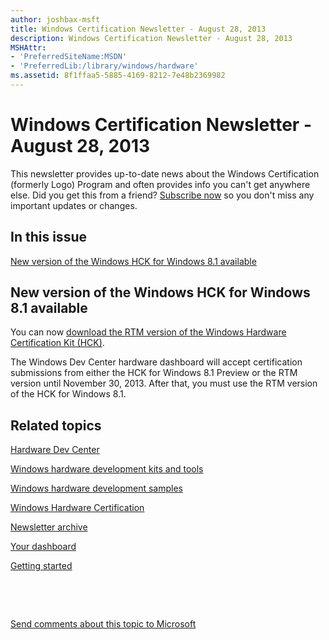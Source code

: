 ```yaml
---
author: joshbax-msft
title: Windows Certification Newsletter - August 28, 2013
description: Windows Certification Newsletter - August 28, 2013
MSHAttr:
- 'PreferredSiteName:MSDN'
- 'PreferredLib:/library/windows/hardware'
ms.assetid: 8f1ffaa5-5885-4169-8212-7e48b2369982
---
```


# Windows Certification Newsletter - August 28, 2013


This newsletter provides up-to-date news about the Windows Certification (formerly Logo) Program and often provides info you can't get anywhere else. Did you get this from a friend? [Subscribe now](http://go.microsoft.com/fwlink/p/?linkID=313282) so you don't miss any important updates or changes.

## In this issue


[New version of the Windows HCK for Windows 8.1 available](#new830)

## <a href="" id="new830"></a>New version of the Windows HCK for Windows 8.1 available


You can now [download the RTM version of the Windows Hardware Certification Kit (HCK)](https://go.microsoft.com/fwlink/p/?LinkId=733613).

The Windows Dev Center hardware dashboard will accept certification submissions from either the HCK for Windows 8.1 Preview or the RTM version until November 30, 2013. After that, you must use the RTM version of the HCK for Windows 8.1.

## Related topics


[Hardware Dev Center](http://msdn.microsoft.com/en-US/windows/hardware/)

[Windows hardware development kits and tools](http://msdn.microsoft.com/windows/hardware/bg127147)

[Windows hardware development samples](http://code.msdn.microsoft.com/windowshardware/)

[Windows Hardware Certification](http://msdn.microsoft.com/en-US/windows/hardware/gg463010)

[Newsletter archive](http://msdn.microsoft.com/library/windows/hardware/dn339175.aspx)

[Your dashboard](https://sysdev.microsoft.com/hardware/member/)

[Getting started](http://msdn.microsoft.com/library/windows/hardware/gg507680/)

 

 

[Send comments about this topic to Microsoft](mailto:wsddocfb@microsoft.com?subject=Documentation%20feedback%20%5Bp_hck\p_hck%5D:%20Windows%20Certification%20Newsletter%20-%20August%2028,%202013%20%20RELEASE:%20%284/27/2016%29&body=%0A%0APRIVACY%20STATEMENT%0A%0AWe%20use%20your%20feedback%20to%20improve%20the%20documentation.%20We%20don't%20use%20your%20email%20address%20for%20any%20other%20purpose,%20and%20we'll%20remove%20your%20email%20address%20from%20our%20system%20after%20the%20issue%20that%20you're%20reporting%20is%20fixed.%20While%20we're%20working%20to%20fix%20this%20issue,%20we%20might%20send%20you%20an%20email%20message%20to%20ask%20for%20more%20info.%20Later,%20we%20might%20also%20send%20you%20an%20email%20message%20to%20let%20you%20know%20that%20we've%20addressed%20your%20feedback.%0A%0AFor%20more%20info%20about%20Microsoft's%20privacy%20policy,%20see%20http://privacy.microsoft.com/default.aspx. "Send comments about this topic to Microsoft")





